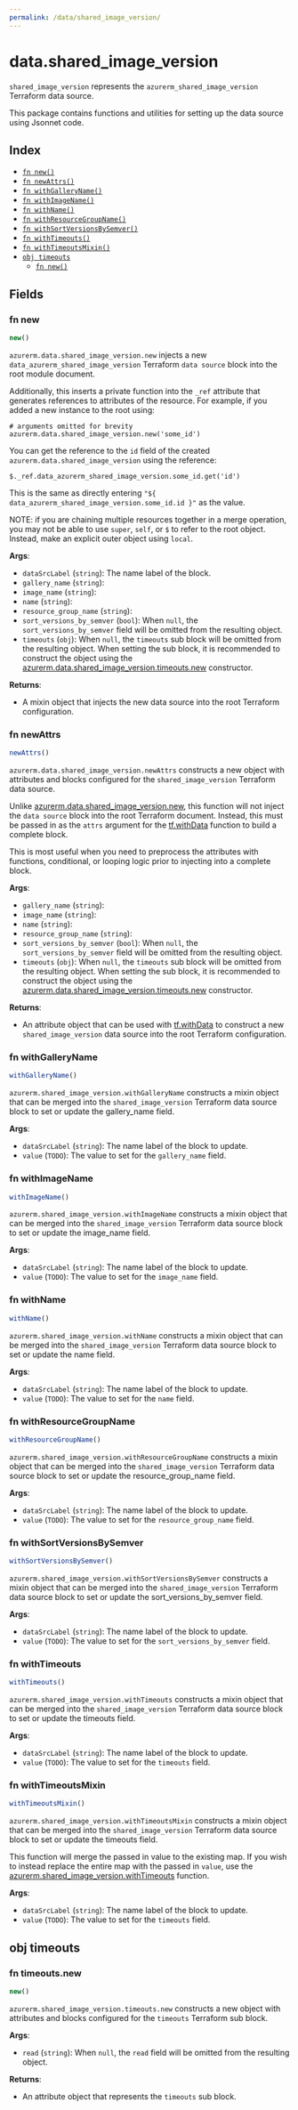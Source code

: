 ```yaml
---
permalink: /data/shared_image_version/
---
```


# data.shared_image_version

`shared_image_version` represents the `azurerm_shared_image_version` Terraform data source.



This package contains functions and utilities for setting up the data source using Jsonnet code.


## Index

* [`fn new()`](#fn-new)
* [`fn newAttrs()`](#fn-newattrs)
* [`fn withGalleryName()`](#fn-withgalleryname)
* [`fn withImageName()`](#fn-withimagename)
* [`fn withName()`](#fn-withname)
* [`fn withResourceGroupName()`](#fn-withresourcegroupname)
* [`fn withSortVersionsBySemver()`](#fn-withsortversionsbysemver)
* [`fn withTimeouts()`](#fn-withtimeouts)
* [`fn withTimeoutsMixin()`](#fn-withtimeoutsmixin)
* [`obj timeouts`](#obj-timeouts)
  * [`fn new()`](#fn-timeoutsnew)

## Fields

### fn new

```ts
new()
```


`azurerm.data.shared_image_version.new` injects a new `data_azurerm_shared_image_version` Terraform `data source`
block into the root module document.

Additionally, this inserts a private function into the `_ref` attribute that generates references to attributes of the
resource. For example, if you added a new instance to the root using:

    # arguments omitted for brevity
    azurerm.data.shared_image_version.new('some_id')

You can get the reference to the `id` field of the created `azurerm.data.shared_image_version` using the reference:

    $._ref.data_azurerm_shared_image_version.some_id.get('id')

This is the same as directly entering `"${ data_azurerm_shared_image_version.some_id.id }"` as the value.

NOTE: if you are chaining multiple resources together in a merge operation, you may not be able to use `super`, `self`,
or `$` to refer to the root object. Instead, make an explicit outer object using `local`.

**Args**:
  - `dataSrcLabel` (`string`): The name label of the block.
  - `gallery_name` (`string`): 
  - `image_name` (`string`): 
  - `name` (`string`): 
  - `resource_group_name` (`string`): 
  - `sort_versions_by_semver` (`bool`):  When `null`, the `sort_versions_by_semver` field will be omitted from the resulting object.
  - `timeouts` (`obj`):  When `null`, the `timeouts` sub block will be omitted from the resulting object. When setting the sub block, it is recommended to construct the object using the [azurerm.data.shared_image_version.timeouts.new](#fn-sharedimageversiontimeoutsnew) constructor.

**Returns**:
- A mixin object that injects the new data source into the root Terraform configuration.


### fn newAttrs

```ts
newAttrs()
```


`azurerm.data.shared_image_version.newAttrs` constructs a new object with attributes and blocks configured for the `shared_image_version`
Terraform data source.

Unlike [azurerm.data.shared_image_version.new](#fn-sharedimageversionnew), this function will not inject the `data source`
block into the root Terraform document. Instead, this must be passed in as the `attrs` argument for the
[tf.withData](https://github.com/tf-libsonnet/core/tree/main/docs#fn-withdata) function to build a complete block.

This is most useful when you need to preprocess the attributes with functions, conditional, or looping logic prior to
injecting into a complete block.

**Args**:
  - `gallery_name` (`string`): 
  - `image_name` (`string`): 
  - `name` (`string`): 
  - `resource_group_name` (`string`): 
  - `sort_versions_by_semver` (`bool`):  When `null`, the `sort_versions_by_semver` field will be omitted from the resulting object.
  - `timeouts` (`obj`):  When `null`, the `timeouts` sub block will be omitted from the resulting object. When setting the sub block, it is recommended to construct the object using the [azurerm.data.shared_image_version.timeouts.new](#fn-sharedimageversiontimeoutsnew) constructor.

**Returns**:
  - An attribute object that can be used with [tf.withData](https://github.com/tf-libsonnet/core/tree/main/docs#fn-withdata) to construct a new `shared_image_version` data source into the root Terraform configuration.


### fn withGalleryName

```ts
withGalleryName()
```

`azurerm.shared_image_version.withGalleryName` constructs a mixin object that can be merged into the `shared_image_version`
Terraform data source block to set or update the gallery_name field.



**Args**:
  - `dataSrcLabel` (`string`): The name label of the block to update.
  - `value` (`TODO`): The value to set for the `gallery_name` field.


### fn withImageName

```ts
withImageName()
```

`azurerm.shared_image_version.withImageName` constructs a mixin object that can be merged into the `shared_image_version`
Terraform data source block to set or update the image_name field.



**Args**:
  - `dataSrcLabel` (`string`): The name label of the block to update.
  - `value` (`TODO`): The value to set for the `image_name` field.


### fn withName

```ts
withName()
```

`azurerm.shared_image_version.withName` constructs a mixin object that can be merged into the `shared_image_version`
Terraform data source block to set or update the name field.



**Args**:
  - `dataSrcLabel` (`string`): The name label of the block to update.
  - `value` (`TODO`): The value to set for the `name` field.


### fn withResourceGroupName

```ts
withResourceGroupName()
```

`azurerm.shared_image_version.withResourceGroupName` constructs a mixin object that can be merged into the `shared_image_version`
Terraform data source block to set or update the resource_group_name field.



**Args**:
  - `dataSrcLabel` (`string`): The name label of the block to update.
  - `value` (`TODO`): The value to set for the `resource_group_name` field.


### fn withSortVersionsBySemver

```ts
withSortVersionsBySemver()
```

`azurerm.shared_image_version.withSortVersionsBySemver` constructs a mixin object that can be merged into the `shared_image_version`
Terraform data source block to set or update the sort_versions_by_semver field.



**Args**:
  - `dataSrcLabel` (`string`): The name label of the block to update.
  - `value` (`TODO`): The value to set for the `sort_versions_by_semver` field.


### fn withTimeouts

```ts
withTimeouts()
```

`azurerm.shared_image_version.withTimeouts` constructs a mixin object that can be merged into the `shared_image_version`
Terraform data source block to set or update the timeouts field.



**Args**:
  - `dataSrcLabel` (`string`): The name label of the block to update.
  - `value` (`TODO`): The value to set for the `timeouts` field.


### fn withTimeoutsMixin

```ts
withTimeoutsMixin()
```

`azurerm.shared_image_version.withTimeoutsMixin` constructs a mixin object that can be merged into the `shared_image_version`
Terraform data source block to set or update the timeouts field.

This function will merge the passed in value to the existing map. If you wish
to instead replace the entire map with the passed in `value`, use the [azurerm.shared_image_version.withTimeouts](TODO)
function.


**Args**:
  - `dataSrcLabel` (`string`): The name label of the block to update.
  - `value` (`TODO`): The value to set for the `timeouts` field.


## obj timeouts



### fn timeouts.new

```ts
new()
```


`azurerm.shared_image_version.timeouts.new` constructs a new object with attributes and blocks configured for the `timeouts`
Terraform sub block.



**Args**:
  - `read` (`string`):  When `null`, the `read` field will be omitted from the resulting object.

**Returns**:
  - An attribute object that represents the `timeouts` sub block.
